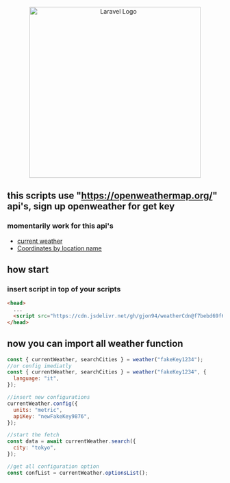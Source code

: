 <p align="center">
<a href="https://cdn.jsdelivr.net/gh/gjon94/weatherCdn@e85ea6e013723c1e06f813092097008e4e5ab422/dist/bundle.js" target="_blank">
<img src="https://store-images.s-microsoft.com/image/apps.16894.c02476d2-2378-4f60-8290-b6d4b3842643.79a2ef6a-4775-4c79-8d93-9caf077660eb.1bbd88a4-0a17-4750-91a0-cd7d98f58e9d" width="400" alt="Laravel Logo">
</a>
<p>

## this scripts use "https://openweathermap.org/" api's, sign up openweather for get key

### momentarily work for this api's

- <a href="https://openweathermap.org/current">current weather</a>
- <a href="https://openweathermap.org/api/geocoding-api">Coordinates by location name</a>

## how start

### insert script in top of your scripts

```html
<head>
  ...
  <script src="https://cdn.jsdelivr.net/gh/gjon94/weatherCdn@f7bebd69f6c5c362d5cb2ac84ed610ecd83c0ff1/dist/bundle.js"></script>
</head>
```

## now you can import all weather function

```js
const { currentWeather, searchCities } = weather("fakeKey1234");
//or config imediatly
const { currentWeather, searchCities } = weather("fakeKey1234", {
  language: "it",
});

//insert new configurations
currentWeather.config({
  units: "metric",
  apiKey: "newFakeKey9876",
});

//start the fetch
const data = await currentWeather.search({
  city: "tokyo",
});

//get all configuration option
const confList = currentWeather.optionsList();
```
